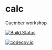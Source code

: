 # calc
Cucmber workshop

[![Build Status](https://travis-ci.org/WebstepSweden/calc.svg?branch=master)](https://travis-ci.org/WebstepSweden/calc)

[![codecov.io](https://codecov.io/github/WebstepSweden/calc/coverage.svg?branch=master)](https://codecov.io/github/WebstepSweden/calc?branch=master)
